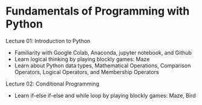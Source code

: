 # Fundamentals of Programming with Python

Lecture 01: Introduction to Python
- Familiarity with Google Colab, Anaconda, jupyter notebook, and Github
- Learn logical thinking by playing blockly games: Maze
- Learn about Python data types, Mathematical Operations, Comparison Operators, Logical Operators, and Membership Operators

Lecture 02: Conditional Programming
- Learn if-else if-else and while loop by playing blockly games: Maze, Bird
